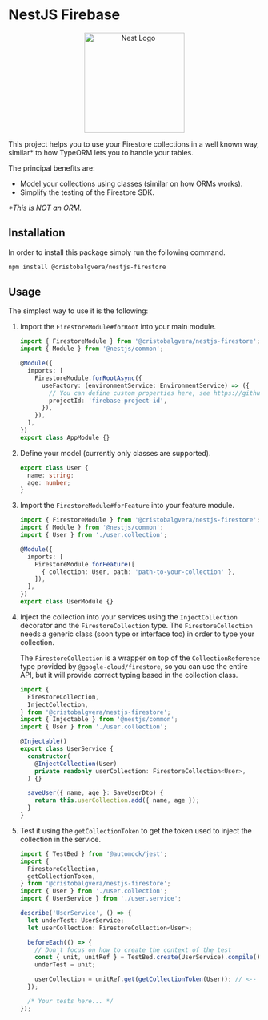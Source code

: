 # NestJS Firebase

<p align="center">
  <a href="http://nestjs.com/" target="blank">
    <img src="https://nestjs.com/img/logo-small.svg" width="200" alt="Nest Logo" />
  </a>
</p>

This project helps you to use your Firestore collections in a well known way,
similar\* to how TypeORM lets you to handle your tables.

The principal benefits are:

- Model your collections using classes (similar on how ORMs works).
- Simplify the testing of the Firestore SDK.

_\*This is NOT an ORM._

## Installation

In order to install this package simply run the following command.

```bash
npm install @cristobalgvera/nestjs-firestore
```

## Usage

The simplest way to use it is the following:

1. Import the `FirestoreModule#forRoot` into your main module.

   ```ts
   import { FirestoreModule } from '@cristobalgvera/nestjs-firestore';
   import { Module } from '@nestjs/common';

   @Module({
     imports: [
       FirestoreModule.forRootAsync({
         useFactory: (environmentService: EnvironmentService) => ({
           // You can define custom properties here, see https://github.com/googleapis/nodejs-firestore
           projectId: 'firebase-project-id',
         }),
       }),
     ],
   })
   export class AppModule {}
   ```

1. Define your model (currently only classes are supported).

   ```ts
   export class User {
     name: string;
     age: number;
   }
   ```

1. Import the `FirestoreModule#forFeature` into your feature module.

   ```ts
   import { FirestoreModule } from '@cristobalgvera/nestjs-firestore';
   import { Module } from '@nestjs/common';
   import { User } from './user.collection';

   @Module({
     imports: [
       FirestoreModule.forFeature([
         { collection: User, path: 'path-to-your-collection' },
       ]),
     ],
   })
   export class UserModule {}
   ```

1. Inject the collection into your services using the `InjectCollection` decorator
   and the `FirestoreCollection` type. The `FirestoreCollection` needs a generic
   class (soon type or interface too) in order to type your collection.

   The `FirestoreCollection` is a wrapper on top of the `CollectionReference` type
   provided by `@google-cloud/firestore`, so you can use the entire API, but it
   will provide correct typing based in the collection class.

   ```ts
   import {
     FirestoreCollection,
     InjectCollection,
   } from '@cristobalgvera/nestjs-firestore';
   import { Injectable } from '@nestjs/common';
   import { User } from './user.collection';

   @Injectable()
   export class UserService {
     constructor(
       @InjectCollection(User)
       private readonly userCollection: FirestoreCollection<User>,
     ) {}

     saveUser({ name, age }: SaveUserDto) {
       return this.userCollection.add({ name, age });
     }
   }
   ```

1. Test it using the `getCollectionToken` to get the token used to inject the collection
   in the service.

   ```ts
   import { TestBed } from '@automock/jest';
   import {
     FirestoreCollection,
     getCollectionToken,
   } from '@cristobalgvera/nestjs-firestore';
   import { User } from './user.collection';
   import { UserService } from './user.service';

   describe('UserService', () => {
     let underTest: UserService;
     let userCollection: FirestoreCollection<User>;

     beforeEach(() => {
       // Don't focus on how to create the context of the test
       const { unit, unitRef } = TestBed.create(UserService).compile();
       underTest = unit;

       userCollection = unitRef.get(getCollectionToken(User)); // <-- THIS IS THE IMPORTANT PART
     });

     /* Your tests here... */
   });
   ```
